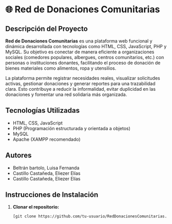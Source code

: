 # 🌐 Red de Donaciones Comunitarias

## Descripción del Proyecto

**Red de Donaciones Comunitarias** es una plataforma web funcional y dinámica desarrollada con tecnologías como HTML, CSS, JavaScript, PHP y MySQL. Su objetivo es conectar de manera eficiente a organizaciones sociales (comedores populares, albergues, centros comunitarios, etc.) con personas o instituciones donantes, facilitando el proceso de donación de bienes materiales como alimentos, ropa y utensilios.

La plataforma permite registrar necesidades reales, visualizar solicitudes activas, gestionar donaciones y generar reportes para una trazabilidad clara. Esto contribuye a reducir la informalidad, evitar duplicidad en las donaciones y fomentar una red solidaria más organizada.

## Tecnologías Utilizadas

- HTML, CSS, JavaScript
- PHP (Programación estructurada y orientada a objetos)
- MySQL
- Apache (XAMPP recomendado)

## Autores

- Beltrán bartolo, Luisa Fernanda  
- Castillo Castañeda, Eliezer Elías  
- Castillo Castañeda, Eliezer Elías  

## Instrucciones de Instalación

1. **Clonar el repositorio:**

   ```bash
   [git clone https://github.com/tu-usuario/RedDonacionesComunitarias.git](https://github.com/Eliezer8666/Red-de-Donaciones-Comunitarias.git)
